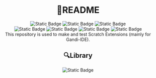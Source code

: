 <div align="center">
  <h1>📄README</h1>
</div>

<div align="center">
  <a><img alt="Static Badge" src="https://img.shields.io/badge/License-MIT-blue"></img></a>
  <a><img alt="Static Badge" src="https://img.shields.io/badge/Version-1.0.0-blue"></img></a>
  <a><img alt="Static Badge" src="https://img.shields.io/badge/Author-DilemmaGX-blue"></img></a>
</div>

<div align="center">
  <a><img alt="Static Badge" src="https://img.shields.io/badge/Scratch--vm-darkgreen"></img></a>
  <a><img alt="Static Badge" src="https://img.shields.io/badge/Gandi--IDE-darkgreen"></img></a>
  <a><img alt="Static Badge" src="https://img.shields.io/badge/Turbo_Warp-darkgreen"></img></a>
  <a><img alt="Static Badge" src="https://img.shields.io/badge/JavaScript-darkgreen"></img></a>
</div>

<div align="center">
  This repository is used to make and test Scratch Extensions (mainly for Gandi-IDE).
  <h2>🔍Library</h2>
  
  <a><img alt="Static Badge" src="https://img.shields.io/badge/Gandi--IDE-Animator.js-default"></img></a>
</div>
